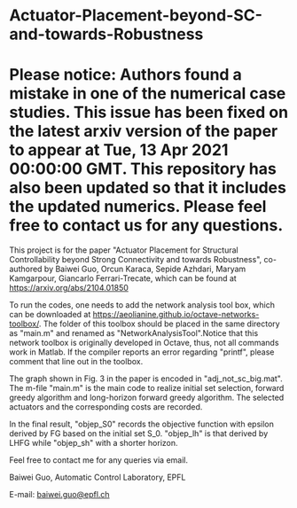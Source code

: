 # Actuator-Placement-beyond-SC-and-towards-Robustness
# Please notice: Authors found a mistake in one of the numerical case studies. This issue has been fixed on the latest arxiv version of the paper to appear at Tue, 13 Apr 2021 00:00:00 GMT. This repository has also been updated so that it includes the updated numerics. Please feel free to contact us for any questions.

This project is for the paper "Actuator Placement for Structural Controllability beyond Strong Connectivity and towards Robustness", co-authored by Baiwei Guo, Orcun Karaca, Sepide Azhdari, Maryam Kamgarpour, Giancarlo Ferrari-Trecate, which can be found at https://arxiv.org/abs/2104.01850

To run the codes, one needs to add the network analysis tool box, which can be downloaded at https://aeolianine.github.io/octave-networks-toolbox/. The folder of this toolbox should be placed in the same directory as "main.m" and renamed as "NetworkAnalysisTool".Notice that this network toolbox is originally developed in Octave, thus, not all commands work in Matlab. If the compiler reports an error regarding "printf", please comment that line out in the toolbox.

The graph shown in Fig. 3 in the paper is encoded in "adj_not_sc_big.mat". The m-file "main.m" is the main code to realize initial set selection, forward greedy algorithm and long-horizon forward greedy algorithm. The selected actuators and the corresponding costs are recorded. 

In the final result, "objep_S0" records the objective function with epsilon derived by FG based on the initial set S_0. "objep_lh" is that derived by LHFG while "objep_sh" with a shorter horizon.


Feel free to contact me for any queries via email.

Baiwei Guo, Automatic Control Laboratory, EPFL

E-mail: baiwei.guo@epfl.ch

